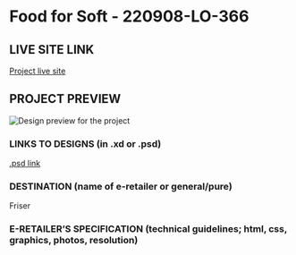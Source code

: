 # Food for Soft - 220908-LO-366

<!-- please enter project number recived from PM -->

## LIVE SITE LINK

<!-- please enter link to site preview here -->

[Project live site](https://estorelabs.github.io/RC---220908-LO-366-Matrix-Food-For-Soft-Odzywka-FRISER/)

## PROJECT PREVIEW

![Design preview for the project]()

### LINKS TO DESIGNS (in .xd or .psd)

[.psd link](https://drive.google.com/drive/folders/1UFOKTBK73a0oLf8dL7xzel3deB9tFK5Q?usp=sharing)

<!-- please enter link to preview designs -->

### DESTINATION (name of e-retailer or general/pure)

Friser

<!-- please enter e-retailers name -->

### E-RETAILER’S SPECIFICATION (technical guidelines; html, css, graphics, photos, resolution)

<!-- please enter any additional comments important for the project -->
